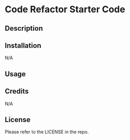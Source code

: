 # Code Refactor Starter Code

## Description


## Installation

N/A

## Usage



## Credits

N/A

## License

Please refer to the LICENSE in the repo.